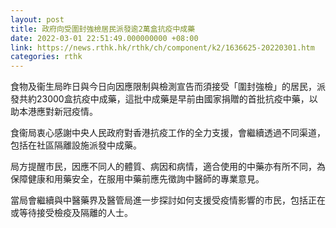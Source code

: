 ```yaml
---
layout: post
title: 政府向受圍封強檢居民派發逾2萬盒抗疫中成藥
date: 2022-03-01 22:51:49.000000000 +08:00
link: https://news.rthk.hk/rthk/ch/component/k2/1636625-20220301.htm
categories: rthk
---
```


食物及衞生局昨日與今日向因應限制與檢測宣告而須接受「圍封強檢」的居民，派發共約23000盒抗疫中成藥，這批中成藥是早前由國家捐贈的首批抗疫中藥，以助本港應對新冠疫情。
 
食衞局衷心感謝中央人民政府對香港抗疫工作的全力支援，會繼續透過不同渠道，包括在社區隔離設施派發中成藥。

局方提醒市民，因應不同人的體質、病因和病情，適合使用的中藥亦有所不同，為保障健康和用藥安全，在服用中藥前應先徵詢中醫師的專業意見。

當局會繼續與中醫藥界及醫管局進一步探討如何支援受疫情影響的市民，包括正在或等待接受檢疫及隔離的人士。

